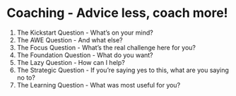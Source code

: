 # Coaching - Advice less, coach more!

1. The Kickstart Question - What’s on your mind?
2. The AWE Question - And what else?
3. The Focus Question - What’s the real challenge here for you?
4. The Foundation Question - What do you want?
5. The Lazy Question - How can I help?
6. The Strategic Question - If you’re saying yes to this, what are you saying no to?
7. The Learning Question - What was most useful for you?